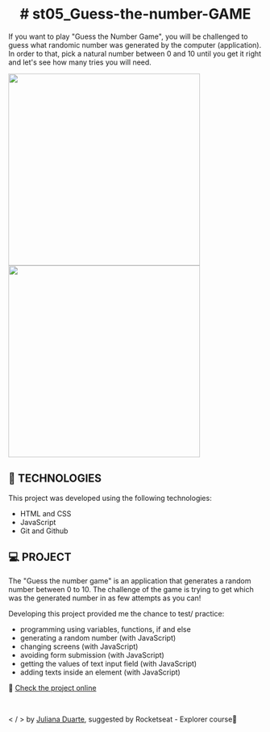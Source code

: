 <h1 align="center"> # st05_Guess-the-number-GAME </h1>

<p> If you want to play "Guess the Number Game", you will be challenged to guess what randomic number was generated by the computer (application). In order to that, pick a natural number between 0 and 10 until you get it right and let's see how many tries you will need.</p>

<span align="center">
 <img src="https://user-images.githubusercontent.com/70992473/235786707-330728ab-1df1-4385-9d06-ff39f29c435d.png" height="380px" />
 <img src="https://user-images.githubusercontent.com/70992473/235808126-05fdae9a-2b9d-4ce7-a1a1-e3a13a221477.png" height="380px" />
</span>

## 🚀 TECHNOLOGIES

This project was developed using the following technologies:

- HTML and CSS
- JavaScript
- Git and Github

## 💻 PROJECT

The "Guess the number game" is an application that generates a random number between 0 to 10. The challenge of the game is trying to get which was the generated number in as few attempts as you can! 

Developing this project provided me the chance to test/ practice:
  * programming using variables, functions, if and else 
  * generating a random number (with JavaScript)
  * changing screens (with JavaScript)
  * avoiding form submission (with JavaScript)
  * getting the values of text input field (with JavaScript)
  * adding texts inside an element (with JavaScript)


 :rotating_light: [Check the project online](https://dupoisk.github.io/st05_Guess-the-number-GAME/)

<br>

 < / > by [Juliana Duarte](https://www.linkedin.com/in/juliana-duarte-5a0742140/), suggested by Rocketseat - Explorer course:purple_heart:


